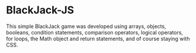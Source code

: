 # BlackJack-JS
This simple BlackJack game was developed using arrays, objects, booleans, condition statements, comparison operators, logical operators, for loops, the Math object and return statements, and of course staying with CSS. 
